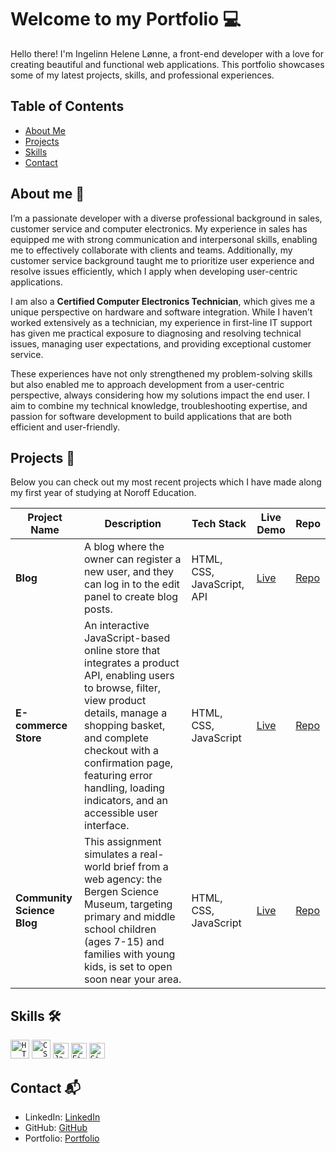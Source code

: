 # Welcome to my Portfolio 💻

Hello there! I'm Ingelinn Helene Lønne, a front-end developer with a love for creating beautiful and functional web applications. This portfolio showcases some of my latest projects, skills, and professional experiences.

## Table of Contents

- [About Me](#about-me)
- [Projects](#projects)
- [Skills](#skills)
- [Contact](#contact)

## About me 🌸

I’m a passionate developer with a diverse professional background in sales, customer service and computer electronics. My experience in sales has equipped me with strong communication and interpersonal skills, enabling me to effectively collaborate with clients and teams. Additionally, my customer service background taught me to prioritize user experience and resolve issues efficiently, which I apply when developing user-centric applications.

I am also a **Certified Computer Electronics Technician**, which gives me a unique perspective on hardware and software integration. While I haven’t worked extensively as a technician, my experience in first-line IT support has given me practical exposure to diagnosing and resolving technical issues, managing user expectations, and providing exceptional customer service.

These experiences have not only strengthened my problem-solving skills but also enabled me to approach development from a user-centric perspective, always considering how my solutions impact the end user. I aim to combine my technical knowledge, troubleshooting expertise, and passion for software development to build applications that are both efficient and user-friendly.

## Projects 🚀

Below you can check out my most recent projects which I have made along my first year of studying at Noroff Education.

| Project Name               | Description                                                                                                                                                                                                                                                                                   | Tech Stack                 | Live Demo                                      | Repo                                                  |
| -------------------------- | --------------------------------------------------------------------------------------------------------------------------------------------------------------------------------------------------------------------------------------------------------------------------------------------- | -------------------------- | ---------------------------------------------- | ----------------------------------------------------- |
| **Blog**                   | A blog where the owner can register a new user, and they can log in to the edit panel to create blog posts.                                                                                                                                                                                   | HTML, CSS, JavaScript, API | [Live](https://fed1-pe1-ihlonne.netlify.app/)  | [Repo](https://github.com/NoroffFEU/FED1-PE1-ihlonne) |
| **E-commerce Store**       | An interactive JavaScript-based online store that integrates a product API, enabling users to browse, filter, view product details, manage a shopping basket, and complete checkout with a confirmation page, featuring error handling, loading indicators, and an accessible user interface. | HTML, CSS, JavaScript      | [Live](https://ihl-rainy-days-v2.netlify.app/) | [Repo](https://github.com/ihlonne/rainydays-v2)       |
| **Community Science Blog** | This assignment simulates a real-world brief from a web agency: the Bergen Science Museum, targeting primary and middle school children (ages 7-15) and families with young kids, is set to open soon near your area.                                                                         | HTML, CSS, JavaScript      | [Live](https://sp1-ihlonne.netlify.app/)       | [Repo](https://github.com/ihlonne/semester-project-1) |

## Skills 🛠️

<code><img width="30" src="https://user-images.githubusercontent.com/25181517/192158954-f88b5814-d510-4564-b285-dff7d6400dad.png" alt="HTML" title="HTML"/></code>
<code><img width="30" src="https://user-images.githubusercontent.com/25181517/183898674-75a4a1b1-f960-4ea9-abcb-637170a00a75.png" alt="CSS" title="CSS"/></code>
<code><img width="25" src="https://user-images.githubusercontent.com/25181517/117447155-6a868a00-af3d-11eb-9cfe-245df15c9f3f.png" alt="JavaScript" title="JavaScript"/></code>
<code><img width="25" src="https://user-images.githubusercontent.com/25181517/189715289-df3ee512-6eca-463f-a0f4-c10d94a06b2f.png" alt="Figma" title="Figma"/></code>
<code><img width="25" src="https://user-images.githubusercontent.com/25181517/192108372-f71d70ac-7ae6-4c0d-8395-51d8870c2ef0.png" alt="Git" title="Git"/></code>

## Contact 📬

- LinkedIn: [LinkedIn](https://www.linkedin.com/in/ingelinnhelenelonne/?locale=en_US)
- GitHub: [GitHub](https://github.com/ihlonne)
- Portfolio: [Portfolio](https://ihlonne-portfolio.netlify.app/)
